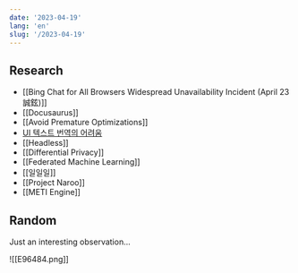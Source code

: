 ```yaml
---
date: '2023-04-19'
lang: 'en'
slug: '/2023-04-19'
---
```


## Research

- [[Bing Chat for All Browsers Widespread Unavailability Incident (April 23誠鉉)]]
- [[Docusaurus]]
- [[Avoid Premature Optimizations]]
- [UI 텍스트 번역의 어려움](https://koko8829.tistory.com/2330)
- [[Headless]]
- [[Differential Privacy]]
- [[Federated Machine Learning]]
- [[일일일]]
- [[Project Naroo]]
- [[METI Engine]]

## Random

Just an interesting observation...

![[E96484.png]]
